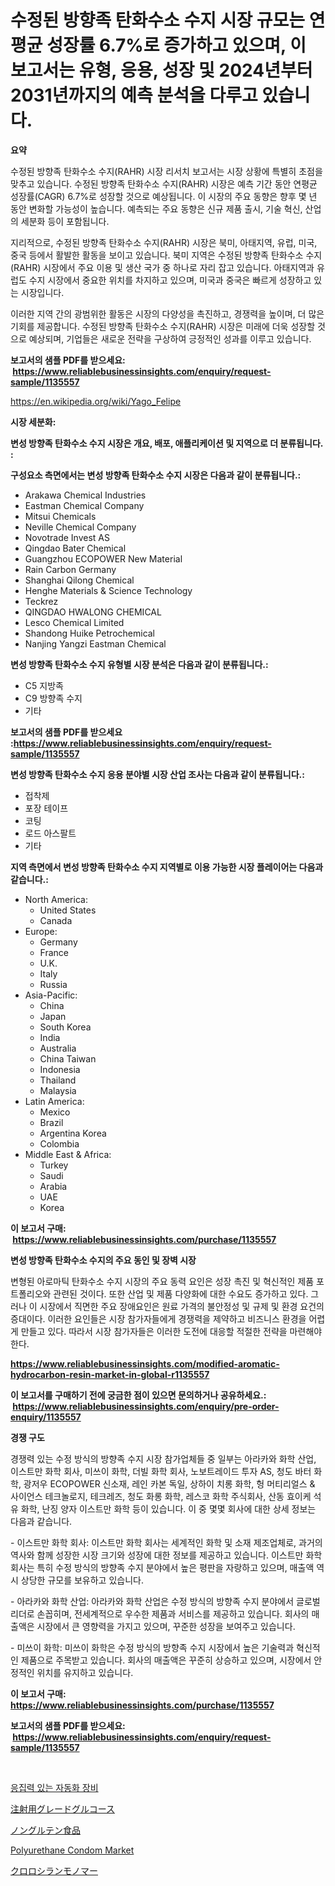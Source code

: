 <p><h1>수정된 방향족 탄화수소 수지 시장 규모는 연평균 성장률 6.7%로 증가하고 있으며, 이 보고서는 유형, 응용, 성장 및 2024년부터 2031년까지의 예측 분석을 다루고 있습니다.</h1></p><p><strong>요약</strong></p>
<p><p>수정된 방향족 탄화수소 수지(RAHR) 시장 리서치 보고서는 시장 상황에 특별히 초점을 맞추고 있습니다. 수정된 방향족 탄화수소 수지(RAHR) 시장은 예측 기간 동안 연평균 성장률(CAGR) 6.7%로 성장할 것으로 예상됩니다. 이 시장의 주요 동향은 향후 몇 년 동안 변화할 가능성이 높습니다. 예측되는 주요 동향은 신규 제품 출시, 기술 혁신, 산업의 세분화 등이 포함됩니다.</p><p>지리적으로, 수정된 방향족 탄화수소 수지(RAHR) 시장은 북미, 아태지역, 유럽, 미국, 중국 등에서 활발한 활동을 보이고 있습니다. 북미 지역은 수정된 방향족 탄화수소 수지(RAHR) 시장에서 주요 이용 및 생산 국가 중 하나로 자리 잡고 있습니다. 아태지역과 유럽도 수지 시장에서 중요한 위치를 차지하고 있으며, 미국과 중국은 빠르게 성장하고 있는 시장입니다.</p><p>이러한 지역 간의 광범위한 활동은 시장의 다양성을 촉진하고, 경쟁력을 높이며, 더 많은 기회를 제공합니다. 수정된 방향족 탄화수소 수지(RAHR) 시장은 미래에 더욱 성장할 것으로 예상되며, 기업들은 새로운 전략을 구상하여 긍정적인 성과를 이루고 있습니다.</p></p>
<p><strong>보고서의 샘플 PDF를 받으세요: &nbsp;<a href="https://www.reliablebusinessinsights.com/enquiry/request-sample/1135557">https://www.reliablebusinessinsights.com/enquiry/request-sample/1135557</a></strong></p>
<p><a href="https://en.wikipedia.org/wiki/Yago_Felipe">https://en.wikipedia.org/wiki/Yago_Felipe</a></p>
<p><strong>시장 세분화:</strong></p>
<p><strong> 변성 방향족 탄화수소 수지 시장은 개요, 배포, 애플리케이션 및 지역으로 더 분류됩니다. :</strong></p>
<p><strong>구성요소 측면에서는 변성 방향족 탄화수소 수지 시장은 다음과 같이 분류됩니다.:</strong></p>
<p><ul><li>Arakawa Chemical Industries</li><li>Eastman Chemical Company</li><li>Mitsui Chemicals</li><li>Neville Chemical Company</li><li>Novotrade Invest AS</li><li>Qingdao Bater Chemical</li><li>Guangzhou ECOPOWER New Material</li><li>Rain Carbon Germany</li><li>Shanghai Qilong Chemical</li><li>Henghe Materials & Science Technology</li><li>Teckrez</li><li>QINGDAO HWALONG CHEMICAL</li><li>Lesco Chemical Limited</li><li>Shandong Huike Petrochemical</li><li>Nanjing Yangzi Eastman Chemical</li></ul></p>
<p><strong> 변성 방향족 탄화수소 수지 유형별 시장 분석은 다음과 같이 분류됩니다.:</strong></p>
<p><ul><li>C5 지방족</li><li>C9 방향족 수지</li><li>기타</li></ul></p>
<p><strong>보고서의 샘플 PDF를 받으세요 :<a href="https://www.reliablebusinessinsights.com/enquiry/request-sample/1135557">https://www.reliablebusinessinsights.com/enquiry/request-sample/1135557</a></strong></p>
<p><strong> 변성 방향족 탄화수소 수지 응용 분야별 시장 산업 조사는 다음과 같이 분류됩니다.:</strong></p>
<p><ul><li>접착제</li><li>포장 테이프</li><li>코팅</li><li>로드 아스팔트</li><li>기타</li></ul></p>
<p><strong>지역 측면에서 변성 방향족 탄화수소 수지 지역별로 이용 가능한 시장 플레이어는 다음과 같습니다.:</strong></p>
<p><ul>
    <li>
        North America:
        <ul>
            <li>United States</li>
            <li>Canada</li>
        </ul>
    </li>
    <li>
        Europe:
        <ul>
            <li>Germany</li>
            <li>France</li>
            <li>U.K.</li>
            <li>Italy</li>
            <li>Russia</li>
        </ul>
    </li>
    <li>
        Asia-Pacific:
        <ul>
            <li>China</li>
            <li>Japan</li>
            <li>South Korea</li>
            <li>India</li>
            <li>Australia</li>
            <li>China Taiwan</li>
            <li>Indonesia</li>
            <li>Thailand</li>
            <li>Malaysia</li>
        </ul>
    </li>
    <li>
        Latin America:
        <ul>
            <li>Mexico</li>
            <li>Brazil</li>
            <li>Argentina Korea</li>
            <li>Colombia</li>
        </ul>
    </li>
    <li>
        Middle East & Africa:
        <ul>
            <li>Turkey</li>
            <li>Saudi</li>
            <li>Arabia</li>
            <li>UAE</li>
            <li>Korea</li>
        </ul>
    </li>
    </ul></p>
<p><strong>이 보고서 구매: &nbsp;<a href="https://www.reliablebusinessinsights.com/purchase/1135557">https://www.reliablebusinessinsights.com/purchase/1135557</a></strong></p>
<p><strong>변성 방향족 탄화수소 수지의 주요 동인 및 장벽 시장</strong></p>
<p><p>변형된 아로마틱 탄화수소 수지 시장의 주요 동력 요인은 성장 촉진 및 혁신적인 제품 포트폴리오와 관련된 것이다. 또한 산업 및 제품 다양화에 대한 수요도 증가하고 있다. 그러나 이 시장에서 직면한 주요 장애요인은 원료 가격의 불안정성 및 규제 및 환경 요건의 증대이다. 이러한 요인들은 시장 참가자들에게 경쟁력을 제약하고 비즈니스 환경을 어렵게 만들고 있다. 따라서 시장 참가자들은 이러한 도전에 대응할 적절한 전략을 마련해야 한다.</p></p>
<p><strong><a href="https://www.reliablebusinessinsights.com/modified-aromatic-hydrocarbon-resin-market-in-global-r1135557">https://www.reliablebusinessinsights.com/modified-aromatic-hydrocarbon-resin-market-in-global-r1135557</a></strong></p>
<p><strong>이 보고서를 구매하기 전에 궁금한 점이 있으면 문의하거나 공유하세요.: &nbsp;<a href="https://www.reliablebusinessinsights.com/enquiry/pre-order-enquiry/1135557">https://www.reliablebusinessinsights.com/enquiry/pre-order-enquiry/1135557</a></strong></p>
<p><strong>경쟁 구도</strong></p>
<p><p>경쟁력 있는 수정 방식의 방향족 수지 시장 참가업체들 중 일부는 아라카와 화학 산업, 이스트만 화학 회사, 미쓰이 화학, 더빌 화학 회사, 노보트레이드 투자 AS, 청도 바터 화학, 광저우 ECOPOWER 신소재, 레인 카본 독일, 상하이 치롱 화학, 헝 머티리얼스 & 사이언스 테크놀로지, 테크레즈, 청도 화롱 화학, 레스코 화학 주식회사, 산동 효이케 석유 화학, 난징 양자 이스트만 화학 등이 있습니다. 이 중 몇몇 회사에 대한 상세 정보는 다음과 같습니다.</p><p>- 이스트만 화학 회사: 이스트만 화학 회사는 세계적인 화학 및 소재 제조업체로, 과거의 역사와 함께 성장한 시장 크기와 성장에 대한 정보를 제공하고 있습니다. 이스트만 화학 회사는 특히 수정 방식의 방향족 수지 분야에서 높은 평판을 자랑하고 있으며, 매출액 역시 상당한 규모를 보유하고 있습니다.</p><p>- 아라카와 화학 산업: 아라카와 화학 산업은 수정 방식의 방향족 수지 분야에서 글로벌 리더로 손꼽히며, 전세계적으로 우수한 제품과 서비스를 제공하고 있습니다. 회사의 매출액은 시장에서 큰 영향력을 가지고 있으며, 꾸준한 성장을 보여주고 있습니다.</p><p>- 미쓰이 화학: 미쓰이 화학은 수정 방식의 방향족 수지 시장에서 높은 기술력과 혁신적인 제품으로 주목받고 있습니다. 회사의 매출액은 꾸준히 상승하고 있으며, 시장에서 안정적인 위치를 유지하고 있습니다.</p></p>
<p><strong>이 보고서 구매: &nbsp; <a href="https://www.reliablebusinessinsights.com/purchase/1135557">https://www.reliablebusinessinsights.com/purchase/1135557</a></strong></p>
<p><strong>보고서의 샘플 PDF를 받으세요: &nbsp;<a href="https://www.reliablebusinessinsights.com/enquiry/request-sample/1135557">https://www.reliablebusinessinsights.com/enquiry/request-sample/1135557</a></strong><strong></strong></p>
<p>&nbsp;</p>
<p><p><a href="https://github.com/sougarounis/Market-Research-Report-List-4/blob/main/7804198154341.md">응집력 있는 자동화 장비</a></p><p><a href="https://medium.com/@jacksonwiza1924/%E6%B3%A8%E5%B0%84%E7%94%A8%E3%83%96%E3%83%89%E3%82%A6%E7%B3%96%E5%B8%82%E5%A0%B4%E5%B1%95%E6%9C%9B-%E5%AE%8C%E5%85%A8%E3%81%AA%E6%A5%AD%E7%95%8C%E5%88%86%E6%9E%90-2024%E5%B9%B4%E3%81%8B%E3%82%892031%E5%B9%B4-e73677f12958">注射用グレードグルコース</a></p><p><a href="https://github.com/Fatimaklein1/Market-Research-Report-List-1/blob/main/3096295145806.md">ノングルテン食品</a></p><p><a href="https://github.com/msbsaifansami/Market-Research-Report-List-1/blob/main/polyurethane-condom-market.md">Polyurethane Condom Market</a></p><p><a href="https://github.com/LenoraKris2023/Market-Research-Report-List-1/blob/main/5861344145807.md">クロロシランモノマー</a></p></p>